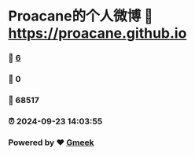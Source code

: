 # Proacane的个人微博 :link: https://proacane.github.io 
### :page_facing_up: [6](https://proacane.github.io/tag.html) 
### :speech_balloon: 0 
### :hibiscus: 68517 
### :alarm_clock: 2024-09-23 14:03:55 
### Powered by :heart: [Gmeek](https://github.com/Meekdai/Gmeek)
